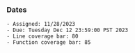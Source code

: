 ### Dates

    - Assigned: 11/28/2023
    - Due: Tuesday Dec 12 23:59:00 PST 2023
    - Line coverage bar: 80
    - Function coverage bar: 85
